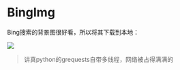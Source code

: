 # BingImg

Bing搜索的背景图很好看，所以将其下载到本地：

![](http://pic.jj20.com/up/allimg/711/020Q4094001/14020P94001-0.jpg)

>讲真python的grequests自带多线程，网络被占得满满的
